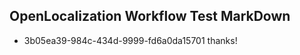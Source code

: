 ## OpenLocalization Workflow Test MarkDown
* 3b05ea39-984c-434d-9999-fd6a0da15701 thanks!

<!--HONumber=Aug16_HO1-->


